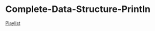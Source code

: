 # Complete-Data-Structure-Println

[Playlist](https://www.youtube.com/watch?v=hcTiDGiQCz0&list=PL2WIAk12gMGdUW4LVfU2TyWBSvfy-TFsr&ab_channel=Println)

